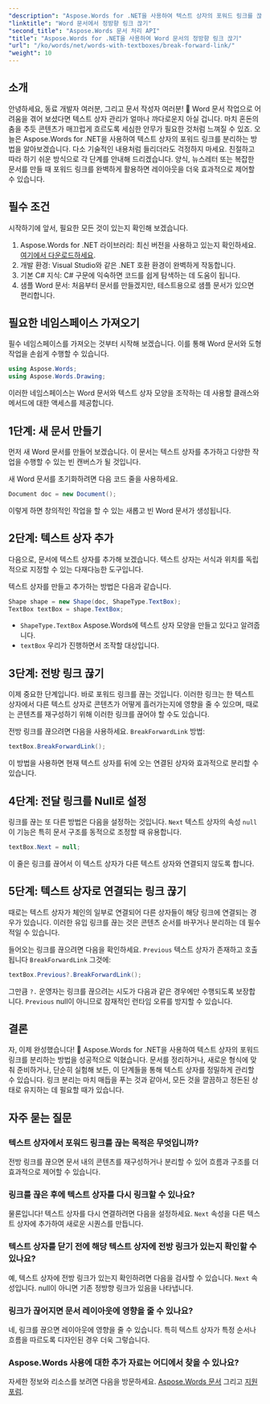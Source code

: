 ```yaml
---
"description": "Aspose.Words for .NET을 사용하여 텍스트 상자의 포워드 링크를 끊고, 관리하고, 사용자 지정하는 방법을 알아보세요. 이 단계별 가이드는 문서 레이아웃을 간소화하고 Word 파일 관리를 향상시키는 데 필요한 모든 것을 다룹니다."
"linktitle": "Word 문서에서 정방향 링크 끊기"
"second_title": "Aspose.Words 문서 처리 API"
"title": "Aspose.Words for .NET을 사용하여 Word 문서의 정방향 링크 끊기"
"url": "/ko/words/net/words-with-textboxes/break-forward-link/"
"weight": 10
---
```


## 소개

안녕하세요, 동료 개발자 여러분, 그리고 문서 작성자 여러분! 🌟 Word 문서 작업으로 어려움을 겪어 보셨다면 텍스트 상자 관리가 얼마나 까다로운지 아실 겁니다. 마치 혼돈의 춤을 추듯 콘텐츠가 매끄럽게 흐르도록 세심한 안무가 필요한 것처럼 느껴질 수 있죠. 오늘은 Aspose.Words for .NET을 사용하여 텍스트 상자의 포워드 링크를 분리하는 방법을 알아보겠습니다. 다소 기술적인 내용처럼 들리더라도 걱정하지 마세요. 친절하고 따라 하기 쉬운 방식으로 각 단계를 안내해 드리겠습니다. 양식, 뉴스레터 또는 복잡한 문서를 만들 때 포워드 링크를 완벽하게 활용하면 레이아웃을 더욱 효과적으로 제어할 수 있습니다.

## 필수 조건

시작하기에 앞서, 필요한 모든 것이 있는지 확인해 보겠습니다.

1. Aspose.Words for .NET 라이브러리: 최신 버전을 사용하고 있는지 확인하세요. [여기에서 다운로드하세요](https://releases.aspose.com/words/net/).
2. 개발 환경: Visual Studio와 같은 .NET 호환 환경이 완벽하게 작동합니다.
3. 기본 C# 지식: C# 구문에 익숙하면 코드를 쉽게 탐색하는 데 도움이 됩니다.
4. 샘플 Word 문서: 처음부터 문서를 만들겠지만, 테스트용으로 샘플 문서가 있으면 편리합니다.

## 필요한 네임스페이스 가져오기

필수 네임스페이스를 가져오는 것부터 시작해 보겠습니다. 이를 통해 Word 문서와 도형 작업을 손쉽게 수행할 수 있습니다.

```csharp
using Aspose.Words;
using Aspose.Words.Drawing;
```

이러한 네임스페이스는 Word 문서와 텍스트 상자 모양을 조작하는 데 사용할 클래스와 메서드에 대한 액세스를 제공합니다.

## 1단계: 새 문서 만들기

먼저 새 Word 문서를 만들어 보겠습니다. 이 문서는 텍스트 상자를 추가하고 다양한 작업을 수행할 수 있는 빈 캔버스가 될 것입니다.

새 Word 문서를 초기화하려면 다음 코드 줄을 사용하세요.

```csharp
Document doc = new Document();
```

이렇게 하면 창의적인 작업을 할 수 있는 새롭고 빈 Word 문서가 생성됩니다.

## 2단계: 텍스트 상자 추가

다음으로, 문서에 텍스트 상자를 추가해 보겠습니다. 텍스트 상자는 서식과 위치를 독립적으로 지정할 수 있는 다재다능한 도구입니다.

텍스트 상자를 만들고 추가하는 방법은 다음과 같습니다.

```csharp
Shape shape = new Shape(doc, ShapeType.TextBox);
TextBox textBox = shape.TextBox;
```

- `ShapeType.TextBox` Aspose.Words에 텍스트 상자 모양을 만들고 있다고 알려줍니다.
- `textBox` 우리가 진행하면서 조작할 대상입니다.

## 3단계: 전방 링크 끊기

이제 중요한 단계입니다. 바로 포워드 링크를 끊는 것입니다. 이러한 링크는 한 텍스트 상자에서 다른 텍스트 상자로 콘텐츠가 어떻게 흘러가는지에 영향을 줄 수 있으며, 때로는 콘텐츠를 재구성하기 위해 이러한 링크를 끊어야 할 수도 있습니다.

전방 링크를 끊으려면 다음을 사용하세요. `BreakForwardLink` 방법:

```csharp
textBox.BreakForwardLink();
```

이 방법을 사용하면 현재 텍스트 상자를 뒤에 오는 연결된 상자와 효과적으로 분리할 수 있습니다.

## 4단계: 전달 링크를 Null로 설정

링크를 끊는 또 다른 방법은 다음을 설정하는 것입니다. `Next` 텍스트 상자의 속성 `null`이 기능은 특히 문서 구조를 동적으로 조정할 때 유용합니다.

```csharp
textBox.Next = null;
```

이 줄은 링크를 끊어서 이 텍스트 상자가 다른 텍스트 상자와 연결되지 않도록 합니다.

## 5단계: 텍스트 상자로 연결되는 링크 끊기

때로는 텍스트 상자가 체인의 일부로 연결되어 다른 상자들이 해당 링크에 연결되는 경우가 있습니다. 이러한 유입 링크를 끊는 것은 콘텐츠 순서를 바꾸거나 분리하는 데 필수적일 수 있습니다.

들어오는 링크를 끊으려면 다음을 확인하세요. `Previous` 텍스트 상자가 존재하고 호출됩니다 `BreakForwardLink` 그것에:

```csharp
textBox.Previous?.BreakForwardLink();
```

그만큼 `?.` 운영자는 링크를 끊으려는 시도가 다음과 같은 경우에만 수행되도록 보장합니다. `Previous` null이 아니므로 잠재적인 런타임 오류를 방지할 수 있습니다.

## 결론

자, 이제 완성했습니다! 🎉 Aspose.Words for .NET을 사용하여 텍스트 상자의 포워드 링크를 분리하는 방법을 성공적으로 익혔습니다. 문서를 정리하거나, 새로운 형식에 맞춰 준비하거나, 단순히 실험해 보든, 이 단계들을 통해 텍스트 상자를 정밀하게 관리할 수 있습니다. 링크 분리는 마치 매듭을 푸는 것과 같아서, 모든 것을 깔끔하고 정돈된 상태로 유지하는 데 필요할 때가 있습니다.

## 자주 묻는 질문

### 텍스트 상자에서 포워드 링크를 끊는 목적은 무엇입니까?

전방 링크를 끊으면 문서 내의 콘텐츠를 재구성하거나 분리할 수 있어 흐름과 구조를 더 효과적으로 제어할 수 있습니다.

### 링크를 끊은 후에 텍스트 상자를 다시 링크할 수 있나요?

물론입니다! 텍스트 상자를 다시 연결하려면 다음을 설정하세요. `Next` 속성을 다른 텍스트 상자에 추가하여 새로운 시퀀스를 만듭니다.

### 텍스트 상자를 닫기 전에 해당 텍스트 상자에 전방 링크가 있는지 확인할 수 있나요?

예, 텍스트 상자에 전방 링크가 있는지 확인하려면 다음을 검사할 수 있습니다. `Next` 속성입니다. null이 아니면 기존 정방향 링크가 있음을 나타냅니다.

### 링크가 끊어지면 문서 레이아웃에 영향을 줄 수 있나요?

네, 링크를 끊으면 레이아웃에 영향을 줄 수 있습니다. 특히 텍스트 상자가 특정 순서나 흐름을 따르도록 디자인된 경우 더욱 그렇습니다.

### Aspose.Words 사용에 대한 추가 자료는 어디에서 찾을 수 있나요?

자세한 정보와 리소스를 보려면 다음을 방문하세요. [Aspose.Words 문서](https://reference.aspose.com/words/net/) 그리고 [지원 포럼](https://forum.aspose.com/c/words/8).
